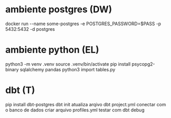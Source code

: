 # ambiente postgres (DW)
docker run --name some-postgres -e POSTGRES_PASSWORD=$PASS -p 5432:5432 -d postgres

# ambiente python (EL)
python3 -m venv .venv
source .venv/bin/activate
pip install psycopg2-binary sqlalchemy pandas
python3 import tables.py

# dbt (T)
pip install dbt-postgres
dbt init <nome projeto>
atualiza arqivo dbt project.yml
conectar com o banco de dados
  criar arquivo profiles.yml
  testar com dbt debug


